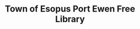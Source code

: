 ---
layout: repo
title: "Town of Esopus Port Ewen Free Library"
id: 22394
permalink: repos/22394/
---